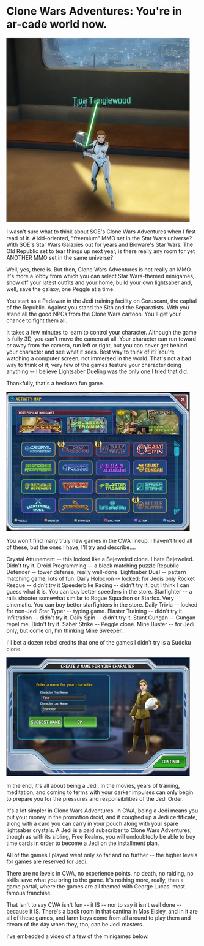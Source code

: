 # Clone Wars Adventures: You're in ar-cade world now.

[![](../uploads/2010/08/Fullscreen-capture-8192010-80402-PM.jpg "At home in Coruscant")](../uploads/2010/08/Fullscreen-capture-8192010-80402-PM.jpg)

I wasn't sure what to think about SOE's Clone Wars Adventures when I first read of it. A kid-oriented, "freemium" MMO set in the Star Wars universe? With SOE's Star Wars Galaxies out for years and Bioware's Star Wars: The Old Republic set to tear things up next year, is there really any room for yet ANOTHER MMO set in the same universe?

Well, yes, there is. But then, Clone Wars Adventures is not really an MMO. It's more a lobby from which you can select Star Wars-themed minigames, show off your latest outfits and your home, build your own lightsaber and, well, save the galaxy, one Peggle at a time.

You start as a Padawan in the Jedi training facility on Coruscant, the capital of the Republic. Against you stand the Sith and the Separatists. With you stand all the good NPCs from the Clone Wars cartoon. You'll get your chance to fight them all.

It takes a few minutes to learn to control your character. Although the game is fully 3D, you can't move the camera at all. Your character can run toward or away from the camera, run left or right, but you can never get behind your character and see what it sees. Best way to think of it? You're watching a computer screen, not immersed in the world. That's not a bad way to think of it; very few of the games feature your character doing anything -- I believe Lightsaber Dueling was the only one I tried that did.

Thankfully, that's a heckuva fun game.

[![](../uploads/2010/08/Fullscreen-capture-8192010-65756-PM-480x363.jpg "Clone Wars Adventures game menu")](../uploads/2010/08/Fullscreen-capture-8192010-65756-PM.jpg)

You won't find many truly new games in the CWA lineup. I haven't tried all of these, but the ones I have, I'll try and describe....

Crystal Attunement -- this looked like a Bejeweled clone. I hate Bejeweled. Didn't try it.
Droid Programming -- a block matching puzzle
Republic Defender -- tower defense, really well-done.
Lightsaber Duel -- pattern matching game, lots of fun.
Daily Holocron -- locked; for Jedis only
Rocket Rescue -- didn't try it
Speederbike Racing -- didn't try it, but I think I can guess what it is. You can buy better speeders in the store.
Starfighter -- a rails shooter somewhat similar to Rogue Squadron or Starfox. Very cinematic. You can buy better starfighters in the store.
Daily Trivia -- locked for non-Jedi
Star Typer -- typing game.
Blaster Training -- didn't try it.
Infiltration -- didn't try it.
Daily Spin -- didn't try it.
Stunt Gungan -- Gungan repel me. Didn't try it.
Saber Strike -- Peggle clone.
Mine Buster -- for Jedi only, but come on, I'm thinking Mine Sweeper.

I'll bet a dozen rebel credits that one of the games I didn't try is a Sudoku clone.

[![](../uploads/2010/08/Fullscreen-capture-8192010-65453-PM-480x309.jpg "Character creation")](../uploads/2010/08/Fullscreen-capture-8192010-65453-PM.jpg)

In the end, it's all about being a Jedi. In the movies, years of training, meditation, and coming to terms with your darker impulses can only begin to prepare you for the pressures and responsibilities of the Jedi Order.

It's a lot simpler in Clone Wars Adventures. In CWA, being a Jedi means you put your money in the promotion droid, and it coughed up a Jedi certificate, along with a card you can carry in your pouch along with your spare lightsaber crystals. A Jedi is a paid subscriber to Clone Wars Adventures, though as with its sibling, Free Realms, you will undoubtedly be able to buy time cards in order to become a Jedi on the installment plan.

All of the games I played went only so far and no further -- the higher levels for games are reserved for Jedi.

There are no levels in CWA, no experience points, no death, no raiding, no skills save what you bring to the game. It's nothing more, really, than a game portal, where the games are all themed with George Lucas' most famous franchise.

That isn't to say CWA isn't fun -- it IS -- nor to say it isn't well done -- because it IS. There's a back room in that cantina in Mos Eisley, and in it are all of these games, and farm boys come from all around to play them and dream of the day when they, too, can be Jedi masters.

I've embedded a video of a few of the minigames below.



